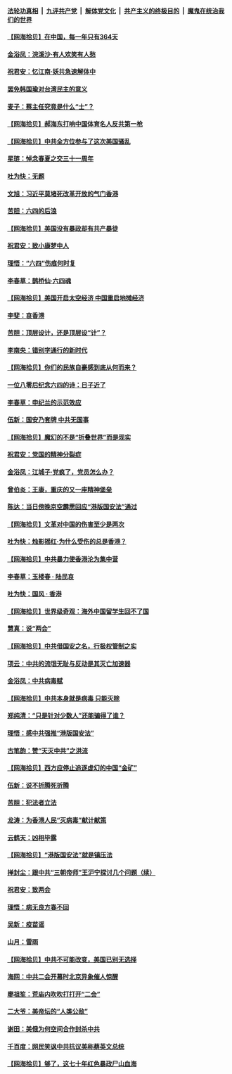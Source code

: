 ####  [法轮功真相](../../../../basic/blob/master/README.md?t=06071531) &nbsp;|&nbsp; [九评共产党](../../../../9ping.md/blob/master/README.md?t=06071531) &nbsp;|&nbsp; [解体党文化](../../../../jtdwh.md/blob/master/README.md?t=06071531)  &nbsp;|&nbsp; [共产主义的终极目的](../../../../gczydzjmd.md/blob/master/README.md?t=06071531) &nbsp;|&nbsp; [魔鬼在统治我们的世界](../../../../mgztzwmdsj.md/blob/master/README.md?t=06071531) 

#### [【网海拾贝】在中国，每一年只有364天](../pages/nsc993/n12167508.md?t=06071531) 

#### [金浴凤：浣溪沙·有人欢笑有人愁](../pages/nsc993/n12167017.md?t=06071531) 

#### [祝君安：忆江南·妖共急速解体中](../pages/nsc993/n12166832.md?t=06071531) 

#### [罢免韩国瑜对台湾民主的意义](../pages/nsc993/n12166720.md?t=06071531) 

#### [麦子：蔡主任究竟是什么“士”？](../pages/nsc993/n12166126.md?t=06071531) 

#### [【网海拾贝】郝海东打响中国体育名人反共第一枪](../pages/nsc993/n12165325.md?t=06071531) 

#### [【网海拾贝】中共全方位参与了这次美国骚乱](../pages/nsc993/n12163491.md?t=06071531) 

#### [星琏：悼念春夏之交三十一周年](../pages/nsc993/n12162360.md?t=06071531) 

#### [吐为快：无题](../pages/nsc993/n12162106.md?t=06071531) 

#### [文旭：习近平莫堵死改革开放的气门香港](../pages/nsc993/n12157461.md?t=06071531) 

#### [苦胆：六四的后浪](../pages/nsc993/n12157112.md?t=06071531) 

#### [【网海拾贝】美国没有暴政却有共产暴徒](../pages/nsc993/n12157074.md?t=06071531) 

#### [祝君安：致小康梦中人](../pages/nsc993/n12156882.md?t=06071531) 

#### [理悟：“六四“伤痕何时复](../pages/nsc993/n12156866.md?t=06071531) 

#### [李春草：鹊桥仙·六四魂](../pages/nsc993/n12156732.md?t=06071531) 

#### [【网海拾贝】美国开启太空经济 中国重启地摊经济](../pages/nsc993/n12154104.md?t=06071531) 

#### [李斐：哀香港](../pages/nsc993/n12152518.md?t=06071531) 

#### [苦胆：顶层设计，还是顶层设“计”？](../pages/nsc993/n12152486.md?t=06071531) 

#### [李南央：错别字通行的新时代](../pages/nsc993/n12152403.md?t=06071531) 

#### [【网海拾贝】你们的民族自豪感到底从何而来？](../pages/nsc993/n12151863.md?t=06071531) 

#### [一位八零后纪念六四的诗：日子近了](../pages/nsc993/n12151238.md?t=06071531) 

#### [李春草：申纪兰的示范效应](../pages/nsc993/n12149580.md?t=06071531) 

#### [伍新：国安乃套牌 中共无国事](../pages/nsc993/n12149560.md?t=06071531) 

#### [【网海拾贝】魔幻的不是“折叠世界”而是现实](../pages/nsc993/n12149530.md?t=06071531) 

#### [祝君安：党国的精神分裂症](../pages/nsc993/n12149516.md?t=06071531) 

#### [金浴凤：江城子·党疯了，党员怎么办？](../pages/nsc993/n12149508.md?t=06071531) 

#### [曾伯炎：王康，重庆的又一座精神堡垒](../pages/nsc993/n12149230.md?t=06071531) 

#### [陈达：当日傍晚京空霹雳回应“港版国安法”通过](../pages/nsc993/n12148167.md?t=06071531) 

#### [【网海拾贝】文革对中国的伤害至少是两次](../pages/nsc993/n12147834.md?t=06071531) 

#### [吐为快：烛影摇红·为什么受伤的总是香港？](../pages/nsc993/n12147553.md?t=06071531) 

#### [【网海拾贝】中共暴力使香港沦为集中营](../pages/nsc993/n12144854.md?t=06071531) 

#### [李春草：玉楼春 · 陆民哀](../pages/nsc993/n12144740.md?t=06071531) 

#### [吐为快：国风 · 香港](../pages/nsc993/n12144727.md?t=06071531) 

#### [【网海拾贝】世界级奇观：海外中国留学生回不了国](../pages/nsc993/n12142481.md?t=06071531) 

#### [慧真：说“两会”](../pages/nsc993/n12142285.md?t=06071531) 

#### [【网海拾贝】中共借国安之名，行极权管制之实](../pages/nsc993/n12139600.md?t=06071531) 

#### [项云：中共的流氓无耻与反动是其灭亡加速器](../pages/nsc993/n12139284.md?t=06071531) 

#### [金浴凤：中共病毒赋](../pages/nsc993/n12139268.md?t=06071531) 

#### [【网海拾贝】中共本身就是病毒 只能灭除](../pages/nsc993/n12136391.md?t=06071531) 

#### [郑纯清：“只是针对少数人”还能骗得了谁？](../pages/nsc993/n12136331.md?t=06071531) 

#### [理悟：感中共强推“港版国安法”](../pages/nsc993/n12136307.md?t=06071531) 

#### [古笔韵：赞“天灭中共”之洪流](../pages/nsc993/n12134062.md?t=06071531) 

#### [【网海拾贝】西方应停止追逐虚幻的中国“金矿”](../pages/nsc993/n12134043.md?t=06071531) 

#### [伍新：说不折腾死折腾](../pages/nsc993/n12133833.md?t=06071531) 

#### [苦胆：犯法者立法](../pages/nsc993/n12133821.md?t=06071531) 

#### [龙涛：为香港人民“灭病毒”献计献策](../pages/nsc993/n12133809.md?t=06071531) 

#### [云鹤天：凶相毕露](../pages/nsc993/n12133806.md?t=06071531) 

#### [【网海拾贝】“港版国安法”就是镇压法](../pages/nsc993/n12132243.md?t=06071531) 

#### [掸封尘：跟中共“三朝帝师”王沪宁探讨几个问题（续）](../pages/nsc993/n12132104.md?t=06071531) 

#### [祝君安：致两会](../pages/nsc993/n12132089.md?t=06071531) 

#### [理悟：病无良方春不回](../pages/nsc993/n12132054.md?t=06071531) 

#### [吴新：疫苗谣](../pages/nsc993/n12132020.md?t=06071531) 

#### [山月：雷雨](../pages/nsc993/n12132012.md?t=06071531) 

#### [【网海拾贝】中共不可能改变，美国已别无选择](../pages/nsc993/n12131124.md?t=06071531) 

#### [海网：中共二会开幕时北京异象催人惊醒](../pages/nsc993/n12131111.md?t=06071531) 

#### [廖祖笙：荒庙内吹吹打打开“二会”](../pages/nsc993/n12131025.md?t=06071531) 

#### [二大爷：美帝坛的“人类公敌”](../pages/nsc993/n12130961.md?t=06071531) 

#### [谢田：美俄为何空间合作封杀中共](../pages/nsc993/n12130160.md?t=06071531) 

#### [千百度：网民笑讽中共抗议美称蔡英文总统](../pages/nsc993/n12128155.md?t=06071531) 

#### [【网海拾贝】够了，这七十年红色暴政尸山血海](../pages/nsc993/n12128114.md?t=06071531) 

